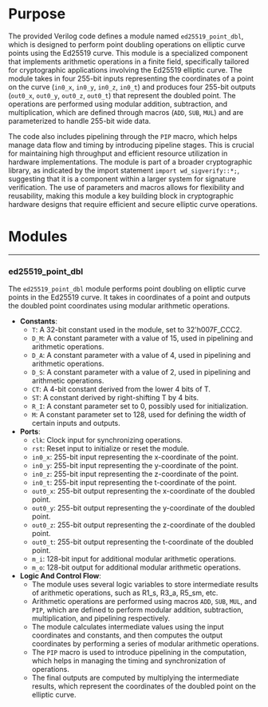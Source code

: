 # Purpose
The provided Verilog code defines a module named `ed25519_point_dbl`, which is designed to perform point doubling operations on elliptic curve points using the Ed25519 curve. This module is a specialized component that implements arithmetic operations in a finite field, specifically tailored for cryptographic applications involving the Ed25519 elliptic curve. The module takes in four 255-bit inputs representing the coordinates of a point on the curve (`in0_x`, `in0_y`, `in0_z`, `in0_t`) and produces four 255-bit outputs (`out0_x`, `out0_y`, `out0_z`, `out0_t`) that represent the doubled point. The operations are performed using modular addition, subtraction, and multiplication, which are defined through macros (`ADD`, `SUB`, `MUL`) and are parameterized to handle 255-bit wide data.

The code also includes pipelining through the `PIP` macro, which helps manage data flow and timing by introducing pipeline stages. This is crucial for maintaining high throughput and efficient resource utilization in hardware implementations. The module is part of a broader cryptographic library, as indicated by the import statement `import wd_sigverify::*;`, suggesting that it is a component within a larger system for signature verification. The use of parameters and macros allows for flexibility and reusability, making this module a key building block in cryptographic hardware designs that require efficient and secure elliptic curve operations.
# Modules

---
### ed25519\_point\_dbl
The `ed25519_point_dbl` module performs point doubling on elliptic curve points in the Ed25519 curve. It takes in coordinates of a point and outputs the doubled point coordinates using modular arithmetic operations.
- **Constants**:
    - `T`: A 32-bit constant used in the module, set to 32'h007F_CCC2.
    - `D_M`: A constant parameter with a value of 15, used in pipelining and arithmetic operations.
    - `D_A`: A constant parameter with a value of 4, used in pipelining and arithmetic operations.
    - `D_S`: A constant parameter with a value of 2, used in pipelining and arithmetic operations.
    - `CT`: A 4-bit constant derived from the lower 4 bits of T.
    - `ST`: A constant derived by right-shifting T by 4 bits.
    - `R_I`: A constant parameter set to 0, possibly used for initialization.
    - `M`: A constant parameter set to 128, used for defining the width of certain inputs and outputs.
- **Ports**:
    - `clk`: Clock input for synchronizing operations.
    - `rst`: Reset input to initialize or reset the module.
    - `in0_x`: 255-bit input representing the x-coordinate of the point.
    - `in0_y`: 255-bit input representing the y-coordinate of the point.
    - `in0_z`: 255-bit input representing the z-coordinate of the point.
    - `in0_t`: 255-bit input representing the t-coordinate of the point.
    - `out0_x`: 255-bit output representing the x-coordinate of the doubled point.
    - `out0_y`: 255-bit output representing the y-coordinate of the doubled point.
    - `out0_z`: 255-bit output representing the z-coordinate of the doubled point.
    - `out0_t`: 255-bit output representing the t-coordinate of the doubled point.
    - `m_i`: 128-bit input for additional modular arithmetic operations.
    - `m_o`: 128-bit output for additional modular arithmetic operations.
- **Logic And Control Flow**:
    - The module uses several logic variables to store intermediate results of arithmetic operations, such as R1_s, R3_a, R5_sm, etc.
    - Arithmetic operations are performed using macros `ADD`, `SUB`, `MUL`, and `PIP`, which are defined to perform modular addition, subtraction, multiplication, and pipelining respectively.
    - The module calculates intermediate values using the input coordinates and constants, and then computes the output coordinates by performing a series of modular arithmetic operations.
    - The `PIP` macro is used to introduce pipelining in the computation, which helps in managing the timing and synchronization of operations.
    - The final outputs are computed by multiplying the intermediate results, which represent the coordinates of the doubled point on the elliptic curve.


